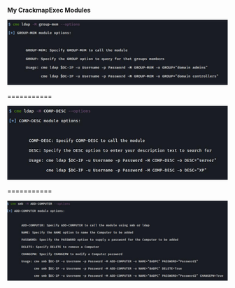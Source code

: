 **My CrackmapExec Modules**

<img src="https://github.com/Cyb3rC3lt/CrackMapExec-Modules/blob/main/images/GROUP-MEM-OPTIONS.jpg" width="600"/>

===========

<img src="https://github.com/Cyb3rC3lt/CrackMapExec-Modules/blob/main/images/COMP-DESC-OPTIONS.jpg" width="600"/>

===========

<img src="https://github.com/Cyb3rC3lt/CrackMapExec-Modules/blob/main/images/ADD-OPTIONS.jpg" width="600"/>

